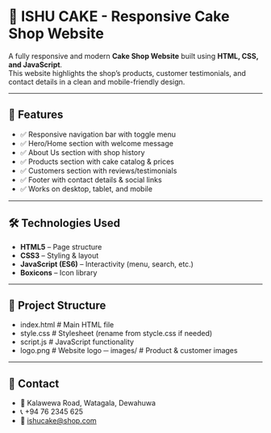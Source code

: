 # 🎂 ISHU CAKE - Responsive Cake Shop Website

A fully responsive and modern **Cake Shop Website** built using **HTML, CSS, and JavaScript**.  
This website highlights the shop’s products, customer testimonials, and contact details in a clean and mobile-friendly design.

---

## 📌 Features
- ✅ Responsive navigation bar with toggle menu  
- ✅ Hero/Home section with welcome message  
- ✅ About Us section with shop history  
- ✅ Products section with cake catalog & prices  
- ✅ Customers section with reviews/testimonials  
- ✅ Footer with contact details & social links  
- ✅ Works on desktop, tablet, and mobile  

---

## 🛠️ Technologies Used
- **HTML5** – Page structure  
- **CSS3** – Styling & layout  
- **JavaScript (ES6)** – Interactivity (menu, search, etc.)  
- **Boxicons** – Icon library  

---

## 📂 Project Structure
- index.html # Main HTML file
- style.css # Stylesheet (rename from stycle.css if needed)
-  script.js # JavaScript functionality
- logo.png # Website logo
─ images/ # Product & customer images

---

## 📧 Contact
- 📍 Kalawewa Road, Watagala, Dewahuwa
- 📞 +94 76 2345 625
- 📩 ishucake@shop.com
